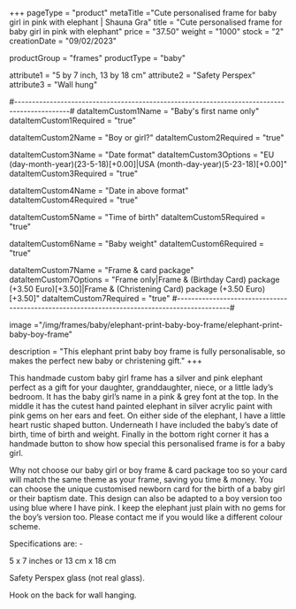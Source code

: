+++
pageType = "product"
metaTitle ="Cute personalised frame for baby girl in pink with elephant | Shauna Gra"
title = "Cute personalised frame for baby girl in pink with elephant"
price = "37.50"
weight = "1000"
stock = "2"
creationDate = "09/02/2023"

productGroup = "frames"
productType = "baby"
 
attribute1 = "5 by 7 inch, 13 by 18 cm" 
attribute2 = "Safety Perspex"
attribute3 = "Wall hung"
 
#---------------------------------------------------------------------------------------------#
dataItemCustom1Name = "Baby's first name only"
dataItemCustom1Required = "true"

dataItemCustom2Name = "Boy or girl?"
dataItemCustom2Required = "true"

dataItemCustom3Name = "Date format"
dataItemCustom3Options = "EU (day-month-year)(23-5-18)[+0.00]|USA (month-day-year)(5-23-18)[+0.00]"
dataItemCustom3Required = "true"

dataItemCustom4Name = "Date in above format"
dataItemCustom4Required = "true"

dataItemCustom5Name = "Time of birth"
dataItemCustom5Required = "true"

dataItemCustom6Name = "Baby weight"
dataItemCustom6Required = "true"

dataItemCustom7Name = "Frame & card package"
dataItemCustom7Options = "Frame only|Frame & (Birthday Card) package (+3.50 Euro)[+3.50]|Frame & (Christening Card) package (+3.50 Euro)[+3.50]"
dataItemCustom7Required = "true"
#---------------------------------------------------------------------------------------------#
 
image ="/img/frames/baby/elephant-print-baby-boy-frame/elephant-print-baby-boy-frame"

description = "This elephant print baby boy frame is fully personalisable, so makes the perfect new baby or christening gift."
+++

This handmade custom baby girl frame has a silver and pink elephant perfect as a gift for your daughter, granddaughter, niece, or a little lady’s bedroom. It has the baby girl’s name in a pink & grey font at the top. In the middle it has the cutest hand painted elephant in silver acrylic paint with pink gems on her ears and feet. On either side of the elephant, I have a little heart rustic shaped button. Underneath I have included the baby’s date of birth, time of birth and weight. Finally in the bottom right corner it has a handmade button to show how special this personalised frame is for a baby girl.

Why not choose our baby girl or boy frame & card package too so your card will match the same theme as your frame, saving you time & money. You can choose the unique customised newborn card for the birth of a baby girl or their baptism date. This design can also be adapted to a boy version too using blue where I have pink. I keep the elephant just plain with no gems for the boy’s version too. Please contact me if you would like a different colour scheme.

Specifications are: -

5 x 7 inches or 13 cm x 18 cm

Safety Perspex glass (not real glass).

Hook on the back for wall hanging.
